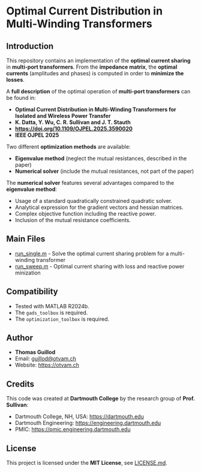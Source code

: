 #  Optimal Current Distribution in Multi-Winding Transformers

## Introduction

This repository contains an implementation of the **optimal current sharing** in **multi-port transformers**.
From the **impedance matrix**, the **optimal currents** (amplitudes and phases) is computed in order to **minimize the losses**.

A **full description** of the optimal operation of **multi-port transformers** can be found in:

* **Optimal Current Distribution in Multi-Winding Transformers for Isolated and Wireless Power Transfer**
* **K. Datta, Y. Wu, C. R. Sullivan and J. T. Stauth**
* **https://doi.org/10.1109/OJPEL.2025.3590020**
* **IEEE OJPEL 2025**

Two different **optimization methods** are available:
* **Eigenvalue method** (neglect the mutual resistances, described in the paper)
* **Numerical solver** (include the mutual resistances, not part of the paper)

The **numerical solver** features several advantages compared to the **eigenvalue method**:
* Usage of a standard quadratically constrained quadratic solver.
* Analytical expression for the gradient vectors and hessian matrices.
* Complex objective function including the reactive power.
* Inclusion of the mutual resistance coefficients.

## Main Files

* [run_single.m](run_single.m) - Solve the optimal current sharing problem for a multi-winding transformer 
* [run_sweep.m](run_sweep.m) - Optimal current sharing with loss and reactive power minization

## Compatibility

* Tested with MATLAB R2024b.
* The `gads_toolbox` is required.
* The `optimization_toolbox` is required.

## Author

* **Thomas Guillod**
* Email: guillod@otvam.ch
* Website: https://otvam.ch

## Credits

This code was created at **Dartmouth College** by the research group of **Prof. Sullivan**:
* Dartmouth College, NH, USA: https://dartmouth.edu
* Dartmouth Engineering: https://engineering.dartmouth.edu
* PMIC: https://pmic.engineering.dartmouth.edu

## License

This project is licensed under the **MIT License**, see [LICENSE.md](LICENSE.md).
